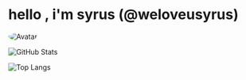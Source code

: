 # hello , i'm syrus (@weloveusyrus)

<img src="https://images-ext-2.discordapp.net/external/dmR2IKc3zzpIJws_eKxidHWS37b3SvuSy7ZhGS_PzyU/https/media.discordapp.net/attachments/777890741908930621/779229424931438614/image0.gif?width=318&height=401" alt="Avatar" style="border-radius: 75%;">

![GitHub Stats](https://github-readme-stats.vercel.app/api?username=WeLoveuSyrus&show_icons=true&theme=dark)

![Top Langs](https://github-readme-stats.vercel.app/api/top-langs/?username=WeLoveuSyrus&theme=dark&layout=compact)
